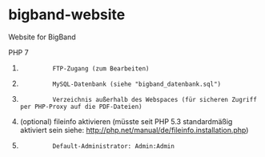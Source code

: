# bigband-website
Website for BigBand

PHP 7

1.              FTP-Zugang (zum Bearbeiten)
2.              MySQL-Datenbank (siehe "bigband_datenbank.sql")
3.              Verzeichnis außerhalb des Webspaces (für sicheren Zugriff per PHP-Proxy auf die PDF-Dateien)
4.  (optional)  fileinfo aktivieren (müsste seit PHP 5.3 standardmäßig aktiviert sein siehe: http://php.net/manual/de/fileinfo.installation.php)
5.              Default-Administrator: Admin:Admin

